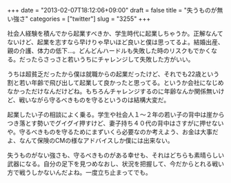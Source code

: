 +++
date = "2013-02-07T18:12:06+09:00"
draft = false
title = "失うものが無い強さ"
categories = ["twitter"]
slug = "3255"
+++

社会人経験を積んでから起業すべきか、学生時代に起業しちゃうか。正解なんてないけど、起業を志すなら早けりゃ早いほど良いと僕は思ってるよ。結婚出産、親の介護、体力の低下…。どんどんハードルも失敗した時のリスクもでかくなる。だったらさっさと若いうちにチャレンジして失敗した方がいい。

うちは超貧乏だったから僕は就職からの起業だったけど、それでも22歳という割と若い年齢で飛び出して起業して良かったと思ってる。というか会社になじめなかっただけなんだけどね。もちろんチャレンジするのに年齢なんか関係無いけど、戦いながら守るべきものを守るというのは結構大変だ。

起業したい子の相談によく乗る。学生や社会人１〜２年の若い子の背中は崖からつき落とす勢いでグイグイ押すけど、妻子持ち４０代の背中はさすがに押せないや。守るべきものを守るためにまずいくら必要なのか考えよう、お金は大事だよ、なんて保険のCMの様なアドバイスしか僕には出来ない。

失うものがない強さも、守るべきものがある幸せも、それはどちらも素晴らしい武器になる。自分の足下を見つめなおし、状況を把握して、今だからとれる戦い方で戦うしかないんだよね。一度立ち止まってでも。
